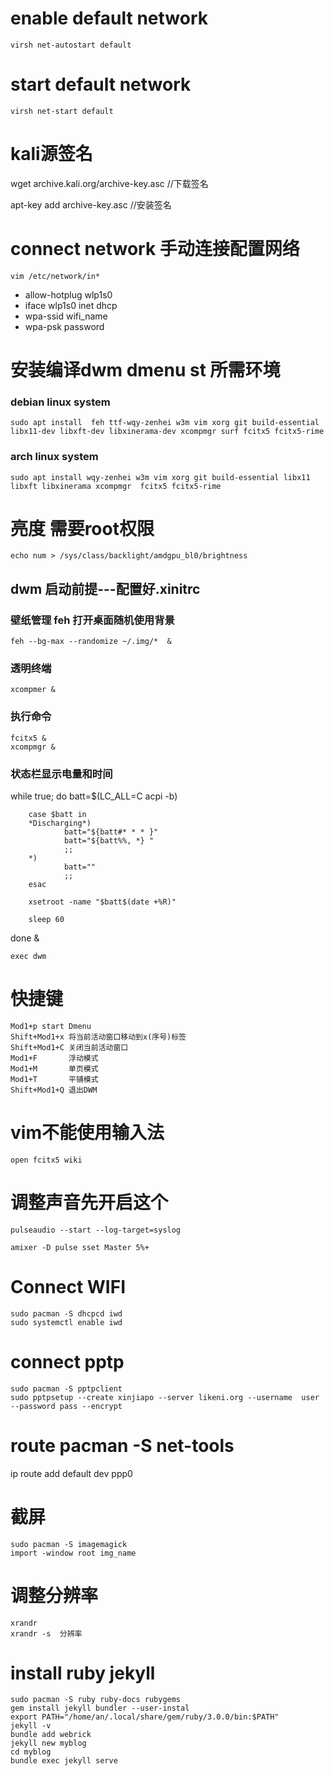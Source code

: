 

# enable default network 
	virsh net-autostart default 
# start default network 
	virsh net-start default

# kali源签名
wget archive.kali.org/archive-key.asc //下载签名

apt-key add archive-key.asc //安装签名
# connect network 手动连接配置网络
	vim /etc/network/in*
*	allow-hotplug wlp1s0
*	iface wlp1s0 inet dhcp
*	wpa-ssid wifi_name
*	wpa-psk	 password


# 安装编译dwm dmenu st 所需环境
### debian linux system
	sudo apt install  feh ttf-wqy-zenhei w3m vim xorg git build-essential libx11-dev libxft-dev libxinerama-dev xcompmgr surf fcitx5 fcitx5-rime

### arch linux system
	sudo apt install wqy-zenhei w3m vim xorg git build-essential libx11 libxft libxinerama xcompmgr  fcitx5 fcitx5-rime


# 亮度  需要root权限
	echo num > /sys/class/backlight/amdgpu_bl0/brightness


## dwm 启动前提---配置好.xinitrc  
### 壁纸管理 feh 打开桌面随机使用背景 
	feh --bg-max --randomize ~/.img/*  &
### 透明终端
	xcompmer &
### 执行命令
	fcitx5 &
	xcompmgr &
### 状态栏显示电量和时间
while true; do
        batt=$(LC_ALL=C acpi -b)

        case $batt in
        *Discharging*)
                batt="${batt#* * * }"
                batt="${batt%%, *} "
                ;;
        *)
                batt=""
                ;;
        esac

        xsetroot -name "$batt$(date +%R)"

        sleep 60
done &

	exec dwm

# 快捷键
	Mod1+p start Dmenu
	Shift+Mod1+x 将当前活动窗口移动到x(序号)标签
	Shift+Mod1+C 关闭当前活动窗口
	Mod1+F	     浮动模式
	Mod1+M	     单页模式
	Mod1+T	     平铺模式
	Shift+Mod1+Q 退出DWM

# vim不能使用输入法
	open fcitx5 wiki

# 调整声音先开启这个
	pulseaudio --start --log-target=syslog

	amixer -D pulse sset Master 5%+

# Connect WIFI
	sudo pacman -S dhcpcd iwd
	sudo systemctl enable iwd

# connect pptp
	sudo pacman -S pptpclient
	sudo pptpsetup --create xinjiapo --server likeni.org --username  user --password pass --encrypt
# route  pacman -S net-tools
ip route add default dev ppp0

# 截屏
	sudo pacman -S imagemagick
	import -window root img_name

# 调整分辨率
	xrandr
	xrandr -s  分辨率

# install ruby jekyll
	sudo pacman -S ruby ruby-docs rubygems
	gem install jekyll bundler --user-instal
	export PATH="/home/an/.local/share/gem/ruby/3.0.0/bin:$PATH"
	jekyll -v
	bundle add webrick
	jekyll new myblog
	cd myblog
	bundle exec jekyll serve
